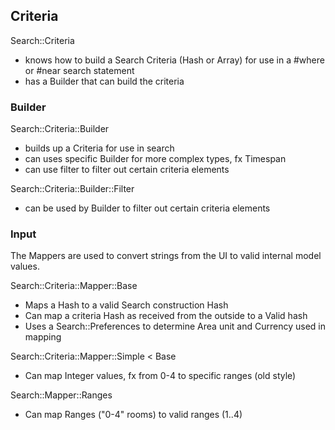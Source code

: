 ## Criteria
 
Search::Criteria
  - knows how to build a Search Criteria (Hash or Array) for use in a #where or #near search statement
  - has a Builder that can build the criteria

### Builder

Search::Criteria::Builder
  - builds up a Criteria for use in search
  - can uses specific Builder for more complex types, fx Timespan
  - can use filter to filter out certain criteria elements 

Search::Criteria::Builder::Filter
  - can be used by Builder to filter out certain criteria elements 

### Input

The Mappers are used to convert strings from the UI to valid internal model values.

Search::Criteria::Mapper::Base
  - Maps a Hash to a valid Search construction Hash
  - Can map a criteria Hash as received from the outside to a Valid hash
  - Uses a Search::Preferences to determine Area unit and Currency used in mapping

Search::Criteria::Mapper::Simple < Base
  - Can map Integer values, fx from 0-4 to specific ranges (old style)

Search::Mapper::Ranges
  - Can map Ranges ("0-4" rooms) to valid ranges (1..4)
